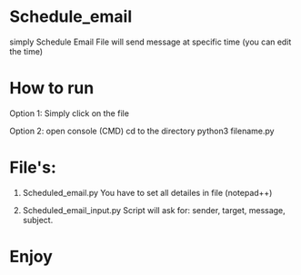 # Schedule_email
simply Schedule Email 
File will send message at specific time (you can edit the time)

# How to run 
 
Option 1:
  Simply click on the file 
  
Option 2:
  open console (CMD)
  cd to the directory 
  python3 filename.py
  
# File's:
 1. Scheduled_email.py
    You have to set all detailes in file (notepad++)
 
 
 2. Scheduled_email_input.py
    Script will ask for:
      sender,
      target,
      message,
      subject.
      
# Enjoy

